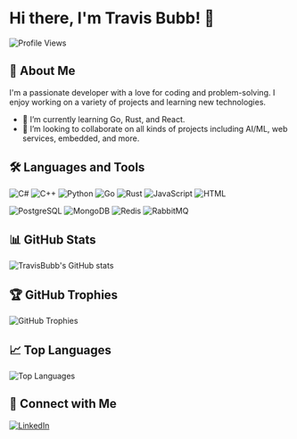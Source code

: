 # Hi there, I'm Travis Bubb! 👋

![Profile Views](https://komarev.com/ghpvc/?username=TravisBubb&style=flat-square)

## 🚀 About Me

I'm a passionate developer with a love for coding and problem-solving. I enjoy working on a variety of projects and learning new technologies.

- 🌱 I’m currently learning Go, Rust, and React.
- 👯 I’m looking to collaborate on all kinds of projects including AI/ML, web services, embedded, and more.

## 🛠️ Languages and Tools

![C#](https://img.shields.io/badge/-C%23-05122A?style=flat&logo=dotnet) ![C++](https://img.shields.io/badge/-C%2B%2B-05122A?style=flat&logo=cplusplus) ![Python](https://img.shields.io/badge/-Python-05122A?style=flat&logo=python) ![Go](https://img.shields.io/badge/-Go-05122A?style=flat&logo=go) ![Rust](https://img.shields.io/badge/-Rust-05122A?style=flat&logo=rust) ![JavaScript](https://img.shields.io/badge/-JavaScript-05122A?style=flat&logo=javascript) ![HTML](https://img.shields.io/badge/-HTML-05122A?style=flat&logo=html5)  

![PostgreSQL](https://img.shields.io/badge/-PostgreSQL-05122A?style=flat&logo=postgresql) ![MongoDB](https://img.shields.io/badge/-MongoDB-05122A?style=flat&logo=mongodb) ![Redis](https://img.shields.io/badge/-Redis-05122A?style=flat&logo=redis) ![RabbitMQ](https://img.shields.io/badge/-RabbitMQ-05122A?style=flat&logo=rabbitmq)

## 📊 GitHub Stats

![TravisBubb's GitHub stats](https://github-readme-stats.vercel.app/api?username=TravisBubb&show_icons=true&theme=radical)

## 🏆 GitHub Trophies

![GitHub Trophies](https://github-profile-trophy.vercel.app/?username=TravisBubb&theme=radical)

## 📈 Top Languages

![Top Languages](https://github-readme-stats.vercel.app/api/top-langs/?username=TravisBubb&layout=compact&theme=radical)

## 🔗 Connect with Me

[![LinkedIn](https://img.shields.io/badge/-Travis%20Bubb-05122A?style=flat&logo=linkedin)](https://www.linkedin.com/in/travisbubb)
